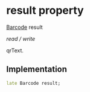 


# result property







[Barcode](https://pub.dev/documentation/qr_code_scanner/1.0.1/qr_code_scanner/Barcode-class.html) result
  
_<span class="feature">read / write</span>_



<p>qrText.</p>



## Implementation

```dart
late Barcode result;
```







